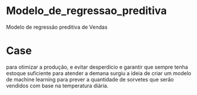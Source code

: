 # Modelo_de_regressao_preditiva
Modelo de regressão preditiva de Vendas

# Case 
para otimizar a produção, e evitar desperdicio e garantir que sempre tenha estoque suficiente para atender a demana surgiu a ideia de criar um modelo 
de machine learning para prever a quantidade de sorvetes que serão vendidos com base na temperatura diária.

